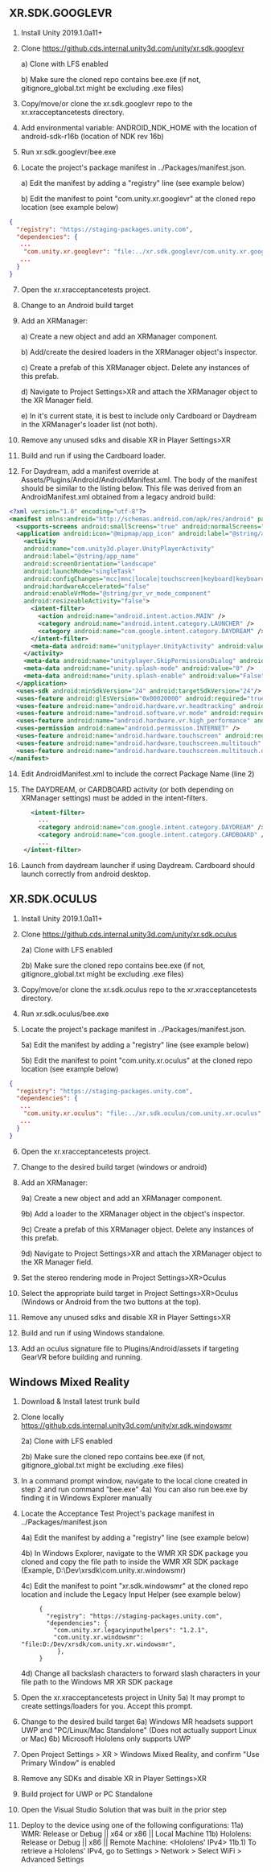 ## XR.SDK.GOOGLEVR
1) Install Unity 2019.1.0a11+

2) Clone https://github.cds.internal.unity3d.com/unity/xr.sdk.googlevr

   a) Clone with LFS enabled
   
   b) Make sure the cloned repo contains bee.exe (if not, gitignore_global.txt might be excluding .exe files)

3) Copy/move/or clone the xr.sdk.googlevr repo to the xr.xracceptancetests directory.
   
4) Add environmental variable: ANDROID_NDK_HOME with the location of android-sdk-r16b (location of NDK rev 16b)

5) Run xr.sdk.googlevr/bee.exe

6) Locate the project's package manifest in ../Packages/manifest.json.

   a) Edit the manifest by adding a "registry" line (see example below)

   b) Edit the manifest to point "com.unity.xr.googlevr" at the cloned repo location (see example below)

~~~json
{
  "registry": "https://staging-packages.unity.com",
  "dependencies": {
   ...
    "com.unity.xr.googlevr": "file:../xr.sdk.googlevr/com.unity.xr.googlevr",
   ...
  }
}

~~~

7) Open the xr.xracceptancetests project.
   
8) Change to an Android build target

9) Add an XRManager:
   
   a) Create a new object and add an XRManager component.
   
   b) Add/create the desired loaders in the XRManager object's inspector.
   
   c) Create a prefab of this XRManager object.  Delete any instances of this prefab.
   
   d) Navigate to Project Settings>XR and attach the XRManager object to the XR Manager field.

   e) In it's current state, it is best to include only Cardboard or Daydream in the XRManager's loader list (not both).
   
11) Remove any unused sdks and disable XR in Player Settings>XR
   
12) Build and run if using the Cardboard loader.

13) For Daydream, add a manifest override at Assets/Plugins/Android/AndroidManifest.xml.  The body of the manifest should be similar to the listing below.  This file was derived from an AndroidManifest.xml obtained from a legacy android build:

~~~xml
<?xml version="1.0" encoding="utf-8"?>
<manifest xmlns:android="http://schemas.android.com/apk/res/android" package="com.example.daydreamdisplayprovider" xmlns:tools="http://schemas.android.com/tools" android:installLocation="preferExternal">
  <supports-screens android:smallScreens="true" android:normalScreens="true" android:largeScreens="true" android:xlargeScreens="true" android:anyDensity="true" />
  <application android:icon="@mipmap/app_icon" android:label="@string/app_name" android:theme="@style/VrActivityTheme">
    <activity 
    android:name="com.unity3d.player.UnityPlayerActivity" 
    android:label="@string/app_name" 
    android:screenOrientation="landscape" 
    android:launchMode="singleTask" 
    android:configChanges="mcc|mnc|locale|touchscreen|keyboard|keyboardHidden|navigation|orientation|screenLayout|uiMode|screenSize|smallestScreenSize|fontScale|layoutDirection|density" 
    android:hardwareAccelerated="false" 
    android:enableVrMode="@string/gvr_vr_mode_component" 
    android:resizeableActivity="false">
      <intent-filter>
        <action android:name="android.intent.action.MAIN" />
        <category android:name="android.intent.category.LAUNCHER" />
        <category android:name="com.google.intent.category.DAYDREAM" />
      </intent-filter>
      <meta-data android:name="unityplayer.UnityActivity" android:value="true" />
    </activity>
    <meta-data android:name="unityplayer.SkipPermissionsDialog" android:value="true" />
    <meta-data android:name="unity.splash-mode" android:value="0" />
    <meta-data android:name="unity.splash-enable" android:value="False" />
  </application>
  <uses-sdk android:minSdkVersion="24" android:targetSdkVersion="24"/>
  <uses-feature android:glEsVersion="0x00020000" android:required="true"/>
  <uses-feature android:name="android.hardware.vr.headtracking" android:required="false" android:version="1" />
  <uses-feature android:name="android.software.vr.mode" android:required="true" />
  <uses-feature android:name="android.hardware.vr.high_performance" android:required="true" />
  <uses-permission android:name="android.permission.INTERNET" />
  <uses-feature android:name="android.hardware.touchscreen" android:required="false" />
  <uses-feature android:name="android.hardware.touchscreen.multitouch" android:required="false" />
  <uses-feature android:name="android.hardware.touchscreen.multitouch.distinct" android:required="false" />
</manifest>
~~~

14) Edit AndroidManifest.xml to include the correct Package Name (line 2)

15) The DAYDREAM, or CARDBOARD activity (or both depending on XRManager settings) must be added in the intent-filters.

~~~xml
      <intent-filter>
        ...
        <category android:name="com.google.intent.category.DAYDREAM" />
        <category android:name="com.google.intent.category.CARDBOARD" />
        ...
    </intent-filter>
~~~

16) Launch from daydream launcher if using Daydream.  Cardboard should launch correctly from android desktop.

## XR.SDK.OCULUS
1) Install Unity 2019.1.0a11+

2) Clone https://github.cds.internal.unity3d.com/unity/xr.sdk.oculus

   2a) Clone with LFS enabled
   
   2b) Make sure the cloned repo contains bee.exe (if not, gitignore_global.txt might be excluding .exe files)

3) Copy/move/or clone the xr.sdk.oculus repo to the xr.xracceptancetests directory.

4) Run xr.sdk.oculus/bee.exe

5) Locate the project's package manifest in ../Packages/manifest.json.

   5a) Edit the manifest by adding a "registry" line (see example below)

   5b) Edit the manifest to point "com.unity.xr.oculus" at the cloned repo location (see example below)

~~~json
{
  "registry": "https://staging-packages.unity.com",
  "dependencies": {
   ...
    "com.unity.xr.oculus": "file:../xr.sdk.oculus/com.unity.xr.oculus",
   ...
  }
}

~~~

6) Open the xr.xracceptancetests project.
   
7) Change to the desired build target (windows or android)

8) Add an XRManager:
   
   9a) Create a new object and add an XRManager component.
   
   9b) Add a loader to the XRManager object in the object's inspector.
   
   9c) Create a prefab of this XRManager object.  Delete any instances of this prefab.
   
   9d) Navigate to Project Settings>XR and attach the XRManager object to the XR Manager field.
   
9) Set the stereo rendering mode in Project Settings>XR>Oculus

10) Select the appropriate build target in Project Settings>XR>Oculus (Windows or Android from the two buttons at the top).

11) Remove any unused sdks and disable XR in Player Settings>XR
   
12) Build and run if using Windows standalone.

13) Add an oculus signature file to Plugins/Android/assets if targeting GearVR before building and running.

## Windows Mixed Reality

1) Download & Install latest trunk build

2) Clone locally https://github.cds.internal.unity3d.com/unity/xr.sdk.windowsmr

   2a) Clone with LFS enabled
   
   2b) Make sure the cloned repo contains bee.exe (if not, gitignore_global.txt might be excluding .exe files)

3) In a command prompt window, navigate to the local clone created in step 2 and run command "bee.exe"
   4a) You can also run bee.exe by finding it in Windows Explorer manually

4) Locate the Acceptance Test Project's package manifest in ../Packages/manifest.json

   4a) Edit the manifest by adding a "registry" line (see example below)
   
   4b) In Windows Explorer, navigate to the WMR XR SDK package you cloned and copy the file path to inside the WMR XR SDK package
         (Example, D:\Dev\xrsdk\com.unity.xr.windowsmr)

   4c) Edit the manifest to point "xr.sdk.windowsmr" at the cloned repo location and include the Legacy Input Helper (see example below)

   			{
			  "registry": "https://staging-packages.unity.com",
			  "dependencies": {
			    "com.unity.xr.legacyinputhelpers": "1.2.1",
			    "com.unity.xr.windowsmr": "file:D:/Dev/xrsdk/com.unity.xr.windowsmr",
			     },
            }
            
   4d) Change all backslash characters to forward slash characters in your file path to the Windows MR XR SDK package

5) Open the xr.xracceptancetests project in Unity
   5a) It may prompt to create settings/loaders for you. Accept this prompt.

6) Change to the desired build target
   6a) Windows MR headsets support UWP and "PC/Linux/Mac Standalone" (Does not actually support Linux or Mac)
   6b) Microsoft Hololens only supports UWP
   
7) Open Project Settings > XR > Windows Mixed Reality, and confirm "Use Primary Window" is enabled

8) Remove any SDKs and disable XR in Player Settings>XR

9) Build project for UWP or PC Standalone

10) Open the Visual Studio Solution that was built in the prior step

11) Deploy to the device using one of the following configurations:
   11a) WMR: Release or Debug || x64 or x86 || Local Machine
   11b) Hololens: Release or Debug || x86 || Remote Machine: <Hololens' IPv4>
   11b.1) To retrieve a Hololens' IPv4, go to Settings > Network > Select WiFi > Advanced Settings
